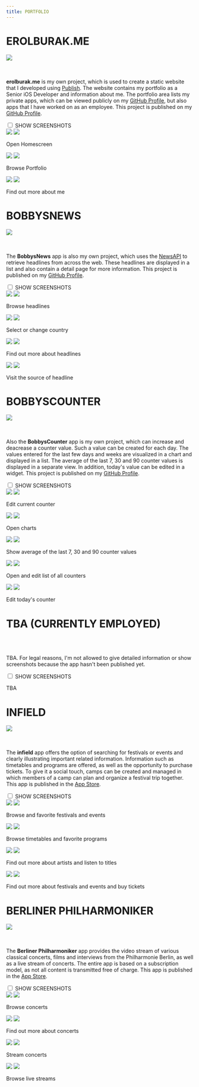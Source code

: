 ```yaml
---
title: PORTFOLIO
---
```


<div class="wrapper-portfolio-header">
	<h1>EROLBURAK.ME</h1>
	<div class="wrapper-links-right">
		<a href="https://github.com/erolburak/erolburak.me" target="_blank" class="wrapper-link-image-portfolio">
			<img src="/images/github.svg" class="link-image-portfolio-header">
		</a>
	</div>
</div>
<br></br>
<p><b>erolburak.me</b> is my own project, which is used to create a static website that I developed using <a href="https://github.com/JohnSundell/Publish" target="_blank">Publish</a>. The website contains my portfolio as a Senior iOS Developer and information about me. The portfolio area lists my private apps, which can be viewed publicly on my <a href="https://github.com/erolburak" target="_blank">GitHub Profile</a>, but also apps that I have worked on as an employee. This project is published on my <a href="https://github.com/erolburak/erolburak.me" target="_blank">GitHub Profile</a>.</p>
<div class="wrapper-collapse">
	<input id="collapse1" class="collapse-toggle" type="checkbox">
	<label for="collapse1" class="collapse-label-toggle">SHOW SCREENSHOTS</label>
	<div class="wrapper-collapse-content">
		<div class="wrapper-portfolio">
			<div class="wrapper-portfolio-screenshot-title">
				<div class="wrapper-screenshot">
					<img src="/images/screenshots/iPhone.png" class="iPhone-image"/>
					<img src="/images/screenshots/en/erolburak.me1.png" class="screenshot-image"/>
				</div>
				<p class="screenshot-title">Open Homescreen</p>
			</div>
			<div class="wrapper-portfolio-screenshot-title">
				<div class="wrapper-screenshot">
					<img src="/images/screenshots/iPhone.png" class="iPhone-image"/>
					<img src="/images/screenshots/en/erolburak.me2.png" class="screenshot-image"/>
				</div>
				<p class="screenshot-title">Browse Portfolio</p>
			</div>
		</div>
		<div class="wrapper-portfolio">
			<div class="wrapper-portfolio-screenshot-title">
				<div class="wrapper-screenshot">
					<img src="/images/screenshots/iPhone.png" class="iPhone-image-single"/>
					<img src="/images/screenshots/en/erolburak.me3.png" class="screenshot-image-single"/>
				</div>
				<p class="screenshot-title-single">Find out more about me</p>
			</div>
		</div>
	</div>
</div>
<div class="wrapper-portfolio-header">
	<h1>BOBBYSNEWS</h1>
	<div class="wrapper-links-right">
		<a href="https://github.com/erolburak/bobbysnews" target="_blank" class="wrapper-link-image-portfolio">
			<img src="/images/github.svg" class="link-image-portfolio-header">
		</a>
	</div>
</div>
<br></br>
<p>The <b>BobbysNews</b> app is also my own project, which uses the <a href="https://newsapi.org" target="_blank">NewsAPI</a> to retrieve headlines from across the web. These headlines are displayed in a list and also contain a detail page for more information. This project is published on my <a href="https://github.com/erolburak/bobbysnews" target="_blank">GitHub Profile</a>.</p>
<div class="wrapper-collapse">
	<input id="collapse2" class="collapse-toggle" type="checkbox">
	<label for="collapse2" class="collapse-label-toggle">SHOW SCREENSHOTS</label>
	<div class="wrapper-collapse-content">
		<div class="wrapper-portfolio">
			<div class="wrapper-portfolio-screenshot-title">
				<div class="wrapper-screenshot">
					<img src="/images/screenshots/iPhone.png" class="iPhone-image"/>
					<img src="/images/screenshots/en/bobbysnews1.png" class="screenshot-image"/>
				</div>
				<p class="screenshot-title">Browse headlines</p>
			</div>
			<div class="wrapper-portfolio-screenshot-title">
				<div class="wrapper-screenshot">
					<img src="/images/screenshots/iPhone.png" class="iPhone-image"/>
					<img src="/images/screenshots/en/bobbysnews2.png" class="screenshot-image"/>
				</div>
				<p class="screenshot-title">Select or change country</p>
			</div>
		</div>
		<div class="wrapper-portfolio">
			<div class="wrapper-portfolio-screenshot-title">
				<div class="wrapper-screenshot">
					<img src="/images/screenshots/iPhone.png" class="iPhone-image"/>
					<img src="/images/screenshots/en/bobbysnews3.png" class="screenshot-image"/>
				</div>
				<p class="screenshot-title">Find out more about headlines</p>
			</div>
			<div class="wrapper-portfolio-screenshot-title">
				<div class="wrapper-screenshot">
					<img src="/images/screenshots/iPhone.png" class="iPhone-image"/>
					<img src="/images/screenshots/en/bobbysnews4.png" class="screenshot-image"/>
				</div>
				<p class="screenshot-title">Visit the source of headline</p>
			</div>
		</div>
	</div>
</div>
<div class="wrapper-portfolio-header">
	<h1>BOBBYSCOUNTER</h1>
	<div class="wrapper-links-right">
		<a href="https://github.com/erolburak/bobbyscounter" target="_blank" class="wrapper-link-image-portfolio">
			<img src="/images/github.svg" class="link-image-portfolio-header">
		</a>
	</div>
</div>
<br></br>
<p>Also the <b>BobbysCounter</b> app is my own project, which can increase and deacrease a counter value. Such a value can be created for each day. The values entered for the last few days and weeks are visualized in a chart and displayed in a list. The average of the last 7, 30 and 90 counter values is displayed in a separate view. In addition, today's value can be edited in a widget. This project is published on my <a href="https://github.com/erolburak/bobbyscounter" target="_blank">GitHub Profile</a>.</p>
<div class="wrapper-collapse">
	<input id="collapse3" class="collapse-toggle" type="checkbox">
	<label for="collapse3" class="collapse-label-toggle">SHOW SCREENSHOTS</label>
	<div class="wrapper-collapse-content">
		<div class="wrapper-portfolio">
			<div class="wrapper-portfolio-screenshot-title">
				<div class="wrapper-screenshot">
					<img src="/images/screenshots/iPhone.png" class="iPhone-image"/>
					<img src="/images/screenshots/en/bobbyscounter1.png" class="screenshot-image"/>
				</div>
				<p class="screenshot-title">Edit current counter</p>
			</div>
			<div class="wrapper-portfolio-screenshot-title">
				<div class="wrapper-screenshot">
					<img src="/images/screenshots/iPhone.png" class="iPhone-image"/>
					<img src="/images/screenshots/en/bobbyscounter2.png" class="screenshot-image"/>
				</div>
				<p class="screenshot-title">Open charts</p>
			</div>
		</div>
		<div class="wrapper-portfolio">
			<div class="wrapper-portfolio-screenshot-title">
				<div class="wrapper-screenshot">
					<img src="/images/screenshots/iPhone.png" class="iPhone-image"/>
					<img src="/images/screenshots/en/bobbyscounter3.png" class="screenshot-image"/>
				</div>
				<p class="screenshot-title">Show average of the last 7, 30 and 90 counter values</p>
			</div>
			<div class="wrapper-portfolio-screenshot-title">
				<div class="wrapper-screenshot">
					<img src="/images/screenshots/iPhone.png" class="iPhone-image"/>
					<img src="/images/screenshots/en/bobbyscounter4.png" class="screenshot-image"/>
				</div>
				<p class="screenshot-title">Open and edit list of all counters</p>
			</div>
		</div>
		<div class="wrapper-portfolio">
			<div class="wrapper-portfolio-screenshot-title">
				<div class="wrapper-screenshot">
					<img src="/images/screenshots/iPhone.png" class="iPhone-image-single"/>
					<img src="/images/screenshots/en/bobbyscounter5.png" class="screenshot-image-single"/>
				</div>
				<p class="screenshot-title-single">Edit today's counter</p>
			</div>
		</div>
	</div>
</div>
<div class="wrapper-portfolio-header">
	<h1>TBA (CURRENTLY EMPLOYED)</h1>
</div>
<br></br>
<p>TBA. For legal reasons, I'm not allowed to give detailed information or show screenshots because the app hasn't been published yet.</p>
<div class="wrapper-collapse">
	<input id="collapse4" class="collapse-toggle" type="checkbox">
	<label for="collapse4" class="collapse-label-toggle">SHOW SCREENSHOTS</label>
	<div class="wrapper-collapse-content">
		<p class="screenshot-title">TBA</p>
	</div>
</div>
<div class="wrapper-portfolio-header">
	<h1>INFIELD</h1>
	<div class="wrapper-links-right">
		<a href="https://apps.apple.com/de/app/infield-ehem-festivalcamp/id1577521278" target="_blank" class="wrapper-link-image-portfolio">
			<img src="/images/appstore.svg" class="link-image-portfolio-header">
		</a>
	</div>
</div>
<br></br>
<p>The <b>infield</b> app offers the option of searching for festivals or events and clearly illustrating important related information. Information such as timetables and programs are offered, as well as the opportunity to purchase tickets. To give it a social touch, camps can be created and managed in which members of a camp can plan and organize a festival trip together. This app is published in the <a href="https://apps.apple.com/de/app/infield-ehem-festivalcamp/id1577521278" target="_blank">App Store</a>.</p>
<div class="wrapper-collapse">
	<input id="collapse5" class="collapse-toggle" type="checkbox">
	<label for="collapse5" class="collapse-label-toggle">SHOW SCREENSHOTS</label>
	<div class="wrapper-collapse-content">
		<div class="wrapper-portfolio">
			<div class="wrapper-portfolio-screenshot-title">
				<div class="wrapper-screenshot">
					<img src="/images/screenshots/iPhone.png" class="iPhone-image"/>
					<img src="/images/screenshots/de/infield1.png" class="screenshot-image"/>
				</div>
				<p class="screenshot-title">Browse and favorite festivals and events</p>
			</div>
			<div class="wrapper-portfolio-screenshot-title">
				<div class="wrapper-screenshot">
					<img src="/images/screenshots/iPhone.png" class="iPhone-image"/>
					<img src="/images/screenshots/de/infield2.png" class="screenshot-image"/>
				</div>
				<p class="screenshot-title">Browse timetables and favorite programs</p>
			</div>
		</div>
		<div class="wrapper-portfolio">
			<div class="wrapper-portfolio-screenshot-title">
				<div class="wrapper-screenshot">
					<img src="/images/screenshots/iPhone.png" class="iPhone-image"/>
					<img src="/images/screenshots/de/infield3.png" class="screenshot-image"/>
				</div>
				<p class="screenshot-title">Find out more about artists and listen to titles</p>
			</div>
			<div class="wrapper-portfolio-screenshot-title">
				<div class="wrapper-screenshot">
					<img src="/images/screenshots/iPhone.png" class="iPhone-image"/>
					<img src="/images/screenshots/de/infield4.png" class="screenshot-image"/>
				</div>
				<p class="screenshot-title">Find out more about festivals and events and buy tickets</p>
			</div>
		</div>
	</div>
</div>
<div class="wrapper-portfolio-header">
	<h1>BERLINER PHILHARMONIKER</h1>
	<div class="wrapper-links-right">
		<a href="https://apps.apple.com/us/app/berliner-philharmoniker/id554616591" target="_blank" class="wrapper-link-image-portfolio">
			<img src="/images/appstore.svg" class="link-image-portfolio-header">
		</a>
	</div>
</div>
<br></br>
<p>The <b>Berliner Philharmoniker</b> app provides the video stream of various classical concerts, films and interviews from the Philharmonie Berlin, as well as a live stream of concerts. The entire app is based on a subscription model, as not all content is transmitted free of charge. This app is published in the <a href="https://apps.apple.com/us/app/berliner-philharmoniker/id554616591" target="_blank">App Store</a>.</p>
<div class="wrapper-collapse">
	<input id="collapse6" class="collapse-toggle" type="checkbox">
	<label for="collapse6" class="collapse-label-toggle">SHOW SCREENSHOTS</label>
	<div class="wrapper-collapse-content">
		<div class="wrapper-portfolio">
			<div class="wrapper-portfolio-screenshot-title">
				<div class="wrapper-screenshot">
					<img src="/images/screenshots/iPhone.png" class="iPhone-image"/>
					<img src="/images/screenshots/en/berlinerphilharmoniker1.png" class="screenshot-image"/>
				</div>
				<p class="screenshot-title">Browse concerts</p>
			</div>
			<div class="wrapper-portfolio-screenshot-title">
				<div class="wrapper-screenshot">
					<img src="/images/screenshots/iPhone.png" class="iPhone-image"/>
					<img src="/images/screenshots/en/berlinerphilharmoniker2.png" class="screenshot-image"/>
				</div>
				<p class="screenshot-title">Find out more about concerts</p>
			</div>
		</div>
		<div class="wrapper-portfolio">
			<div class="wrapper-portfolio-screenshot-title">
				<div class="wrapper-screenshot">
					<img src="/images/screenshots/iPhone.png" class="iPhone-image"/>
					<img src="/images/screenshots/en/berlinerphilharmoniker3.png" class="screenshot-image"/>
				</div>
				<p class="screenshot-title">Stream concerts</p>
			</div>
			<div class="wrapper-portfolio-screenshot-title">
				<div class="wrapper-screenshot">
					<img src="/images/screenshots/iPhone.png" class="iPhone-image"/>
					<img src="/images/screenshots/en/berlinerphilharmoniker4.png" class="screenshot-image"/>
				</div>
				<p class="screenshot-title">Browse live streams</p>
			</div>
		</div>
	</div>
</div>
